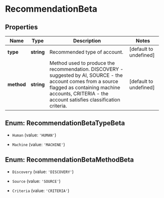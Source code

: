 # RecommendationBeta

## Properties

Name | Type | Description | Notes
------------ | ------------- | ------------- | -------------
**type** | **string** | Recommended type of account. | [default to undefined]
**method** | **string** | Method used to produce the recommendation. DISCOVERY - suggested by AI, SOURCE - the account comes from a source flagged as containing machine accounts, CRITERIA - the account satisfies classification criteria. | [default to undefined]



## Enum: RecommendationBetaTypeBeta


* `Human` (value: `'HUMAN'`)

* `Machine` (value: `'MACHINE'`)





## Enum: RecommendationBetaMethodBeta


* `Discovery` (value: `'DISCOVERY'`)

* `Source` (value: `'SOURCE'`)

* `Criteria` (value: `'CRITERIA'`)



